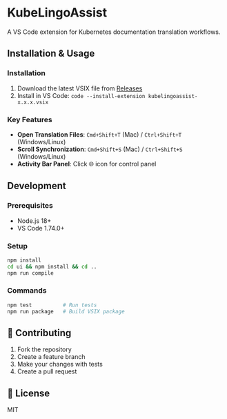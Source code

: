 # KubeLingoAssist

A VS Code extension for Kubernetes documentation translation workflows.

## Installation & Usage

### Installation
1. Download the latest VSIX file from [Releases](https://github.com/eundms/kubelingoassist/releases)
2. Install in VS Code: `code --install-extension kubelingoassist-x.x.x.vsix`

### Key Features
- **Open Translation Files**: `Cmd+Shift+T` (Mac) / `Ctrl+Shift+T` (Windows/Linux)
- **Scroll Synchronization**: `Cmd+Shift+S` (Mac) / `Ctrl+Shift+S` (Windows/Linux)
- **Activity Bar Panel**: Click 🌐 icon for control panel

## Development

### Prerequisites
- Node.js 18+
- VS Code 1.74.0+

### Setup
```bash
npm install
cd ui && npm install && cd ..
npm run compile
```

### Commands
```bash
npm test          # Run tests
npm run package   # Build VSIX package
```

## 🤝 Contributing

1. Fork the repository
2. Create a feature branch
3. Make your changes with tests
4. Create a pull request

## 📝 License

MIT